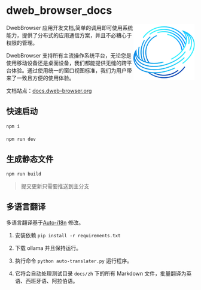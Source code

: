 # dweb_browser_docs

<img align="right" src="./docs/public/logo.svg" height="150px" alt="跨平台分布式应用浏览器">

DwebBrowser 应用开发文档,简单的调用即可使用系统能力，提供了分布式的应用通信方案，并且不必糟心于权限的管理。

DwebBrowser 支持所有主流操作系统平台，无论您是使用移动设备还是桌面设备，我们都能提供无缝的跨平台体验。通过使用统一的窗口视图标准，我们为用户带来了一致且方便的使用体验。

文档站点：[docs.dweb-browser.org](https://docs.dweb-browser.org)

## 快速启动

```bash
npm i

npm run dev
```

## 生成静态文件

```bash
npm run build
```

> 提交更新只需要推送到主分支

## 多语言翻译

多语言翻译基于[Auto-i18n](https://github.com/linyuxuanlin/Auto-i18n) 修改。

1. 安装依赖 `pip install -r requirements.txt`

2. 下载 ollama 并且保持运行。

3. 执行命令 `python auto-translater.py` 运行程序。

4. 它将会自动处理测试目录 `docs/zh` 下的所有 Markdown 文件，批量翻译为英语、西班牙语、阿拉伯语。

<!-- ::: warning
中文修改完，需要同步英文文档。
::: -->

<!--
::: tip
这是一个提示
:::



::: danger
这是一个危险警告
:::

::: details
这是一个 details 标签
::: -->

<!--
检查 README.md 的关键步骤

1：格式相关
  a: ```ts 代码部分 上下不要后空格
  b: ```ts 代码部分 左边空一格
  c: 方法 标题不要出现圆括号
    - getState() 这样是错误的
    - getState 这样是准确的
  d: 目录层级是否准确
    ## WebComponent
    ### WebComponent 具体的方法
    ## Plugin
    ### plugin 具体的fangfa
    ## Interfaces
    ### 具体的 interface

2: 内容标准
  a: WebComponent 只写第一个层级的方法
  b: Plugin 只写第一个层级的方法
  c: Interface 需要写全部层级的属性 包括 全部的祖先层级
  d: class type enum 等全部的类型说明都放在 Interface 里面
  e: class 只需要关键的属性不要写方法 例如 DOMInsets
 -->
